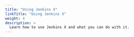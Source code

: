 ```yaml
---
title: "Using Jenkins X"
linkTitle: "Using Jenkins X"
weight: 4
description: >
  Learn how to use Jenkins X and what you can do with it.
---
```

